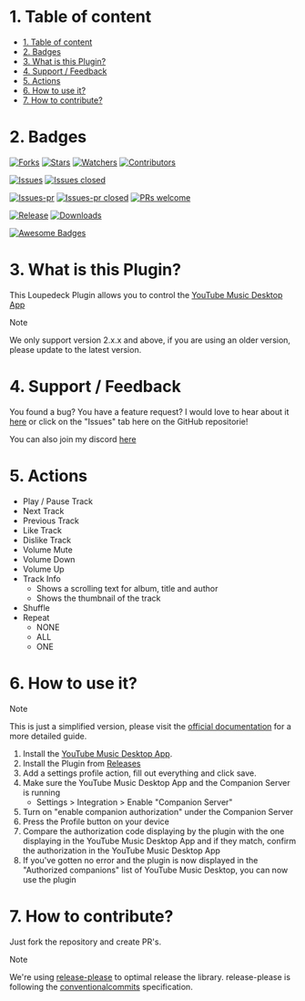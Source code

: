 # 1. Table of content
- [1. Table of content](#1-table-of-content)
- [2. Badges](#2-badges)
- [3. What is this Plugin?](#3-what-is-this-plugin)
- [4. Support / Feedback](#4-support--feedback)
- [5. Actions](#5-actions)
- [6. How to use it?](#6-how-to-use-it)
- [7. How to contribute?](#7-how-to-contribute)

# 2. Badges
[![Forks](https://img.shields.io/github/forks/XeroxDev/Loupedeck-plugin-YTMDesktop?color=blue&style=for-the-badge)](https://github.com/XeroxDev/Loupedeck-plugin-YTMDesktop/network/members)
[![Stars](https://img.shields.io/github/stars/XeroxDev/Loupedeck-plugin-YTMDesktop?color=yellow&style=for-the-badge)](https://github.com/XeroxDev/Loupedeck-plugin-YTMDesktop/stargazers)
[![Watchers](https://img.shields.io/github/watchers/XeroxDev/Loupedeck-plugin-YTMDesktop?color=lightgray&style=for-the-badge)](https://github.com/XeroxDev/Loupedeck-plugin-YTMDesktop/watchers)
[![Contributors](https://img.shields.io/github/contributors/XeroxDev/Loupedeck-plugin-YTMDesktop?color=green&style=for-the-badge)](https://github.com/XeroxDev/Loupedeck-plugin-YTMDesktop/graphs/contributors)

[![Issues](https://img.shields.io/github/issues/XeroxDev/Loupedeck-plugin-YTMDesktop?color=yellow&style=for-the-badge)](https://github.com/XeroxDev/Loupedeck-plugin-YTMDesktop/issues)
[![Issues closed](https://img.shields.io/github/issues-closed/XeroxDev/Loupedeck-plugin-YTMDesktop?color=yellow&style=for-the-badge)](https://github.com/XeroxDev/Loupedeck-plugin-YTMDesktop/issues?q=is%3Aissue+is%3Aclosed)

[![Issues-pr](https://img.shields.io/github/issues-pr/XeroxDev/Loupedeck-plugin-YTMDesktop?color=yellow&style=for-the-badge)](https://github.com/XeroxDev/Loupedeck-plugin-YTMDesktop/pulls)
[![Issues-pr closed](https://img.shields.io/github/issues-pr-closed/XeroxDev/Loupedeck-plugin-YTMDesktop?color=yellow&style=for-the-badge)](https://github.com/XeroxDev/Loupedeck-plugin-YTMDesktop/pulls?q=is%3Apr+is%3Aclosed)
[![PRs welcome](https://img.shields.io/badge/PRs-welcome-brightgreen.svg?style=for-the-badge)](https://github.com/XeroxDev/Loupedeck-plugin-YTMDesktop/compare)

<!-- [![Build](https://img.shields.io/github/workflow/status/XeroxDev/Loupedeck-plugin-YTMDesktop/CI-CD?style=for-the-badge)](https://github.com/XeroxDev/Loupedeck-plugin-YTMDesktop/actions?query=workflow%3A%22CI-CD%22) -->
[![Release](https://img.shields.io/github/release/XeroxDev/Loupedeck-plugin-YTMDesktop?color=black&style=for-the-badge)](https://github.com/XeroxDev/Loupedeck-plugin-YTMDesktop/releases)
[![Downloads](https://img.shields.io/github/downloads/XeroxDev/Loupedeck-plugin-YTMDesktop/total.svg?color=cyan&style=for-the-badge&logo=github)]()

[![Awesome Badges](https://img.shields.io/badge/badges-awesome-green?style=for-the-badge)](https://shields.io)

# 3. What is this Plugin?
This Loupedeck Plugin allows you to control the [YouTube Music Desktop App](https://github.com/ytmdesktop/ytmdesktop)

> [!NOTE]
> We only support version 2.x.x and above, if you are using an older version, please update to the latest version.

# 4. Support / Feedback
You found a bug? You have a feature request? I would love to hear about it [here](https://github.com/XeroxDev/Loupedeck-plugin-YTMDesktop/issues/new/choose) or click on the "Issues" tab here on the GitHub repositorie!

You can also join my discord [here](https://s.tswi.me/discord)

# 5. Actions

- Play / Pause Track
- Next Track
- Previous Track
- Like Track
- Dislike Track
- Volume Mute
- Volume Down
- Volume Up
- Track Info
  - Shows a scrolling text for album, title and author
  - Shows the thumbnail of the track
- Shuffle
- Repeat
  - NONE
  - ALL
  - ONE

# 6. How to use it?

> [!NOTE]
> This is just a simplified version, please visit the [official documentation](https://help.xeroxdev.de/en/stream-deck/ytmd/home#h-5-how-to-use-it) for a more detailed guide.

1. Install the [YouTube Music Desktop App](https://github.com/ytmdesktop/ytmdesktop).
2. Install the Plugin from [Releases](https://github.com/XeroxDev/Loupedeck-plugin-YTMDesktop/releases)
3. Add a settings profile action, fill out everything and click save.
4. Make sure the YouTube Music Desktop App and the Companion Server is running
   - Settings > Integration > Enable "Companion Server"
5. Turn on "enable companion authorization" under the Companion Server
6. Press the Profile button on your device
7. Compare the authorization code displaying by the plugin with the one displaying in the YouTube Music Desktop App and if they match, confirm the authorization in the YouTube Music Desktop App
8. If you've gotten no error and the plugin is now displayed in the "Authorized companions" list of YouTube Music Desktop, you can now use the plugin

# 7. How to contribute?

Just fork the repository and create PR's.

> [!NOTE]
> We're using [release-please](https://github.com/googleapis/release-please) to optimal release the library.
> release-please is following the [conventionalcommits](https://www.conventionalcommits.org) specification.